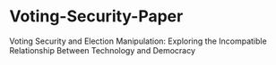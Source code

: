 # Voting-Security-Paper
Voting Security and Election Manipulation: Exploring the Incompatible Relationship Between Technology and Democracy
